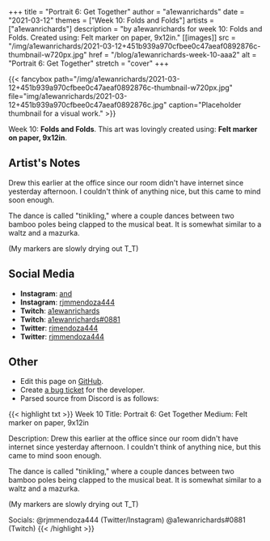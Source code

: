 +++
title =       "Portrait 6: Get Together"
author =      "a1ewanrichards"
date =        "2021-03-12"
themes =      ["Week 10: Folds and Folds"]
artists =     ["a1ewanrichards"]
description = "by a1ewanrichards for week 10: Folds and Folds. Created using: Felt marker on paper, 9x12in."
[[images]]
      src = "/img/a1ewanrichards/2021-03-12+451b939a970cfbee0c47aeaf0892876c-thumbnail-w720px.jpg"
      href = "/blog/a1ewanrichards-week-10-aaa2"
      alt = "Portrait 6: Get Together"
      stretch = "cover"
+++


{{< fancybox path="/img/a1ewanrichards/2021-03-12+451b939a970cfbee0c47aeaf0892876c-thumbnail-w720px.jpg" file="img/a1ewanrichards/2021-03-12+451b939a970cfbee0c47aeaf0892876c.jpg" caption="Placeholder thumbnail for a visual work." >}}


Week 10: **Folds and Folds**. This art was lovingly created using: **Felt marker on paper, 9x12in**.

## Artist's Notes

Drew this earlier at the office since our room didn't have internet since yesterday afternoon. I couldn't think of anything nice, but this came to mind soon enough.

The dance is called "tinikling," where a couple dances between two bamboo poles being clapped to the musical beat. It is somewhat similar to a waltz and a mazurka. 

(My markers are slowly drying out T_T)

## Social Media

- **Instagram**: <a href='https://instagram.com/and' target='_blank'>and</a>
- **Instagram**: <a href='https://instagram.com/rjmmendoza444' target='_blank'>rjmmendoza444</a>
- **Twitch**: <a href='https://twitch.tv/a1ewanrichards' target='_blank'>a1ewanrichards</a>
- **Twitch**: <a href='https://twitch.tv/a1ewanrichards#0881' target='_blank'>a1ewanrichards#0881</a>
- **Twitter**: <a href='https://twitter.com/rjmendoza444' target='_blank'>rjmendoza444</a>
- **Twitter**: <a href='https://twitter.com/rjmmendoza444' target='_blank'>rjmmendoza444</a>

## Other

- Edit this page on [GitHub](https://github.com/teaminkling/web-refresh/edit/main/content/blog/a1ewanrichards-week-10-aaa2.md).
- Create [a bug ticket](https://github.com/teaminkling/web-refresh/issues/new?assignees=&labels=bug&template=problem-report.md&title=) for the developer.
- Parsed source from Discord is as follows:

{{< highlight txt >}}
Week 10
Title: Portrait 6: Get Together
Medium: Felt marker on paper, 9x12in

Description: Drew this earlier at the office since our room didn't have internet since yesterday afternoon. I couldn't think of anything nice, but this came to mind soon enough.

The dance is called "tinikling," where a couple dances between two bamboo poles being clapped to the musical beat. It is somewhat similar to a waltz and a mazurka. 

(My markers are slowly drying out T_T)

Socials: @rjmmendoza444 (Twitter/Instagram)
@a1ewanrichards#0881 (Twitch)
{{< /highlight >}}